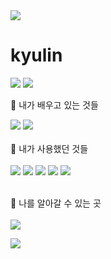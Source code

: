 <img src="https://capsule-render.vercel.app/api?type=waving&color=0:ed9d0b,100:f94001&height=300&section=header&text=Hello,%20World!&fontSize=90" />

# kyulin 

<img src="https://github-readme-stats.vercel.app/api/top-langs/?username=kyulin-Kim&layout=compact"> 
<img src="https://github-readme-stats.vercel.app/api?username=kyulin-Kim&show_icons=true">

🌱 내가 배우고 있는 것들
<div align="left">
	<img src="https://img.shields.io/badge/Java-007396?style=flat&logo=Java&logoColor=white" />
	<img src="https://img.shields.io/badge/MariaDB-003545?style=flat&logo=MariaDB&logoColor=white" />

  	
</div>
<br>
🌱 내가 사용했던 것들
<br>
<br>
<div align = "left">
<img src="https://img.shields.io/badge/Oracle-F80000?style=flat&logo=Oracle&logoColor=white" />
<img src="https://img.shields.io/badge/Android Studio-3DDC84?style=flat&logo=Android Studio&logoColor=white" />
 <img src="https://img.shields.io/badge/JavaScript-F7DF1E?style=flat&logo=JavaScript&logoColor=white" />
  <img src="https://img.shields.io/badge/MySQL-4479A1?style=flat&logo=MySQL&logoColor=white" />
<img src="https://img.shields.io/badge/Python-3776AB?style=flat&logo=Python&logoColor=white" />	
</div>
<br>

🍊 나를 알아갈 수 있는 곳
<br>
<br>
<a href="https://www.notion.so/0f9b079b73864de8a35df2cc33ad9515?pvs=4"><img src="https://img.shields.io/badge/Notion-000000?style=flat&logo=Notion&logoColor=white" />

<img src="https://capsule-render.vercel.app/api?type=waving&color=0:ed9d0b,100:f94001&height=150&section=footer" />
<!--
**kyulin-Kim/kyulin-Kim** is a ✨ _special_ ✨ repository because its `README.md` (this file) appears on your GitHub profile.



Here are some ideas to get you started:

- 🔭 I’m currently working on ...
- 🌱 I’m currently learning ...
- 👯 I’m looking to collaborate on ...
- 🤔 I’m looking for help with ...
- 💬 Ask me about ...
- 📫 How to reach me: ...
- 😄 Pronouns: ...
- ⚡ Fun fact: ...
-->

